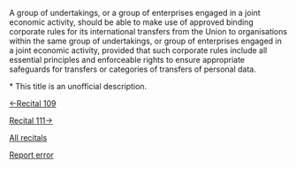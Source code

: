 
A group of undertakings, or a group of enterprises engaged in a joint economic activity, should be able to make use of approved binding corporate rules for its international transfers from the Union to organisations within the same group of undertakings, or group of enterprises engaged in a joint economic activity, provided that such corporate rules include all essential principles and enforceable rights to ensure appropriate safeguards for transfers or categories of transfers of personal data.


\* This title is an unofficial description.




[←Recital 109](https://gdpr-info.eu/recitals/no-109/ "109 - Standard Data Protection Clauses")


[Recital 111→](https://gdpr-info.eu/recitals/no-111/ "111 - Exceptions for Certain Cases of International Transfers")


[All recitals](https://gdpr-info.eu/recitals/)

[Report error](https://gdpr-info.eu/gf/?TB_iframe=true&height=306 "Your message")

